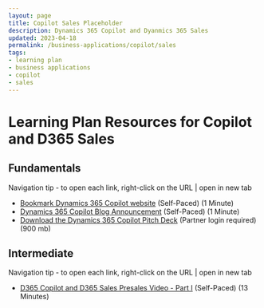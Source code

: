 ```yaml
---
layout: page
title: Copilot Sales Placeholder
description: Dynamics 365 Copilot and Dyanmics 365 Sales
updated: 2023-04-18
permalink: /business-applications/copilot/sales
tags:
- learning plan
- business applications
- copilot
- sales
---
```


# Learning Plan Resources for Copilot and D365 Sales


## Fundamentals 

Navigation tip - to open each link, right-click on the URL | open in new tab
* [Bookmark Dynamics 365 Copilot website](https://www.microsoft.com/en-us/ai/dynamics-365-ai?rtc=1/) (Self-Paced) (1 Minute)
* [Dynamics 365 Copilot Blog Announcement](https://cloudblogs.microsoft.com/dynamics365/bdm/2023/03/06/introducing-microsoft-dynamics-365-copilot-bringing-next-generation-ai-to-every-line-of-business/) (Self-Paced) (1 Minute)
* [Download the Dynamics 365 Copilot Pitch Deck](https://transform.microsoft.com/download?assetname=assets/Business%20Applications%20AI%20Seller%20Pitch%20Deck.pptx&download=1) (Partner login required) (900 mb)

## Intermediate 

Navigation tip - to open each link, right-click on the URL | open in new tab
* [D365 Copilot and D365 Sales Presales Video - Part I](https://msuspartners.eventbuilder.com/event/72462?source=D365Copilot) (Self-Paced) (13 Minutes)
